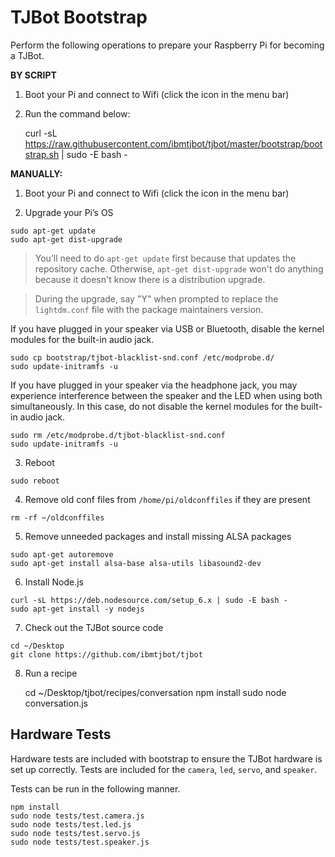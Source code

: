 # TJBot Bootstrap

Perform the following operations to prepare your Raspberry Pi for becoming a TJBot.

**BY SCRIPT**
1. Boot your Pi and connect to Wifi (click the icon in the menu bar)

2. Run the command below:

    curl -sL https://raw.githubusercontent.com/ibmtjbot/tjbot/master/bootstrap/bootstrap.sh | sudo -E bash -

**MANUALLY:**
1. Boot your Pi and connect to Wifi (click the icon in the menu bar)

2. Upgrade your Pi’s OS

```
sudo apt-get update
sudo apt-get dist-upgrade
```

> You’ll need to do `apt-get update` first because that updates the repository cache. Otherwise, `apt-get dist-upgrade` won't do anything because it doesn't know there is a distribution upgrade.

> During the upgrade, say "Y" when prompted to replace the `lightdm.conf` file with the package maintainers version.

If you have plugged in your speaker via USB or Bluetooth, disable the kernel modules for the built-in audio jack.

```
sudo cp bootstrap/tjbot-blacklist-snd.conf /etc/modprobe.d/
sudo update-initramfs -u
```

If you have plugged in your speaker via the headphone jack, you may experience interference between the speaker and the LED when using both simultaneously. In this case, do not disable the kernel modules for the built-in audio jack.

```
sudo rm /etc/modprobe.d/tjbot-blacklist-snd.conf
sudo update-initramfs -u
```

3. Reboot

```
sudo reboot
```

4. Remove old conf files from `/home/pi/oldconffiles` if they are present

```
rm -rf ~/oldconffiles
```

5. Remove unneeded packages and install missing ALSA packages

```
sudo apt-get autoremove
sudo apt-get install alsa-base alsa-utils libasound2-dev
```

6. Install Node.js

```
curl -sL https://deb.nodesource.com/setup_6.x | sudo -E bash -
sudo apt-get install -y nodejs
```

7. Check out the TJBot source code

```
cd ~/Desktop
git clone https://github.com/ibmtjbot/tjbot
```

8. Run a recipe


    cd ~/Desktop/tjbot/recipes/conversation
    npm install
    sudo node conversation.js


## Hardware Tests
Hardware tests are included with bootstrap to ensure the TJBot hardware is set up correctly. Tests are included for the `camera`, `led`, `servo`, and `speaker`.

Tests can be run in the following manner.

```
npm install
sudo node tests/test.camera.js
sudo node tests/test.led.js
sudo node tests/test.servo.js
sudo node tests/test.speaker.js
```
